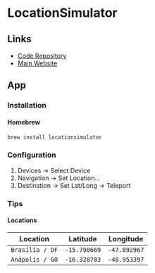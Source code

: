 # LocationSimulator

<!--
https://www.longitude-latitude-maps.com/city/28_30,Anapolis,Goias,Brazil
-->

## Links

- [Code Repository](https://github.com/Schlaubischlump/LocationSimulator)
- [Main Website](https://schlaubischlump.github.io/LocationSimulator/)

## App

### Installation

#### Homebrew

```sh
brew install locationsimulator
```

### Configuration

1. Devices -> Select Device
2. Navigation -> Set Location...
3. Destination -> Set Lat/Long -> Teleport

### Tips

#### Locations

| Location        | Latitude     | Longitude    |
| --------------- | ------------ | ------------ |
| `Brasília / DF` | `-15.790669` | `-47.892967` |
| `Anápolis / GO` | `-16.328703` | `-48.953397` |
